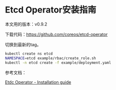 # Etcd Operator安装指南

本文用的版本：v0.9.2

下载代码：https://github.com/coreos/etcd-operator

切换到最新的tag。

```bash
kubectl create ns etcd
NAMESPACE=etcd example/rbac/create_role.sh
kubectl -n etcd create -f example/deployment.yaml
```

参考文档：

[Etdc Operator - Installation guide](https://github.com/coreos/etcd-operator/blob/v0.9.2/doc/user/install_guide.md)